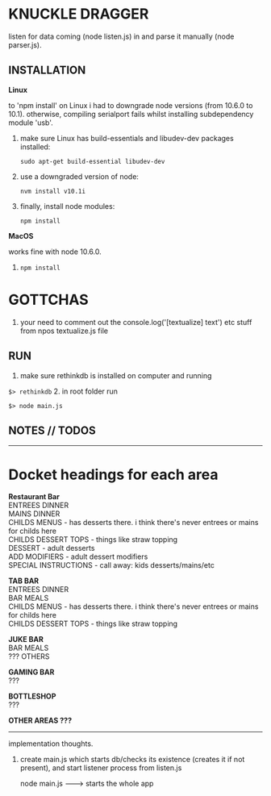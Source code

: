# KNUCKLE DRAGGER

listen for data coming (node listen.js) in and parse it manually (node parser.js).


## INSTALLATION

**Linux**

to 'npm install' on Linux i had to downgrade node versions (from 10.6.0 to 10.1). otherwise, compiling serialport fails whilst installing subdependency module 'usb'. 
1. make sure Linux has build-essentials and libudev-dev packages installed:

   `sudo apt-get build-essential libudev-dev`
2. use a downgraded version of node:

   `nvm install v10.1i`
3. finally, install node modules:

   `npm install`

**MacOS**

works fine with node 10.6.0.
1. `npm install`

# GOTTCHAS 

1. your need to comment out the console.log('[textualize] text') etc stuff from npos textualize.js file


## RUN

1. make sure rethinkdb is installed on computer and running

  `$> rethinkdb`
2. in root folder run

  `$> node main.js`




## NOTES // TODOS

----------
# Docket headings for each area

**Restaurant Bar**  
ENTREES DINNER  
MAINS DINNER  
CHILDS MENUS - has desserts there. i think there's never entrees or mains for childs here  
CHILDS DESSERT TOPS - things like straw topping  
DESSERT - adult desserts  
ADD MODIFIERS - adult dessert modifiers  
SPECIAL INSTRUCTIONS - call away: kids desserts/mains/etc  


**TAB BAR**  
ENTREES DINNER  
BAR MEALS  
CHILDS MENUS - has desserts there. i think there's never entrees or mains for childs here  
CHILDS DESSERT TOPS - things like straw topping  


**JUKE BAR**  
BAR MEALS  
??? OTHERS  


**GAMING BAR**  
???  


**BOTTLESHOP**  
???  


**OTHER AREAS ???**  



-----------

implementation thoughts.
1. create main.js which starts db/checks its existence (creates it if not present),
   and start listener process from listen.js

   node main.js ---> starts the whole app 


